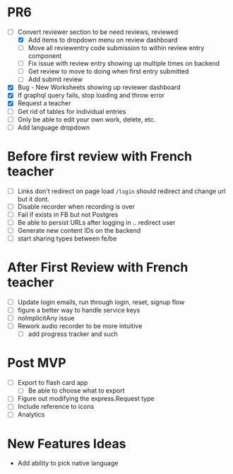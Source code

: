 # PR6

- [ ] Convert reviewer section to be need reviews, reviewed
    - [x] Add items to dropdown menu on review dashboard
    - [ ] Move all reviewentry code submission to within review entry component
    - [ ] Fix issue with review entry showing up multiple times on backend
    - [ ] Get review to move to doing when first entry submitted
    - [ ] Add submit review
- [x] Bug - New Worksheets showing up reviewer dashboard
- [x] If graphql query fails, stop loading and throw error
- [x] Request a teacher
- [ ] Get rid of tables for individual entries
- [ ] Only be able to edit your own work, delete, etc.
- [ ] Add language dropdown

# Before first review with French teacher
- [ ] Links don't redirect on page load `/login` should redirect and change url but it dont.
- [ ] Disable recorder when recording is over
- [ ] Fail if exists in FB but not Postgres
- [ ] Be able to persist URLs after logging in .. redirect user
- [ ] Generate new content IDs on the backend
- [ ] start sharing types between fe/be
 # After First Review with French teacher

- [ ] Update login emails, run through login, reset, signup flow
- [ ] figure a better way to handle service keys
- [ ] noImplicitAny issue
- [ ] Rework audio recorder to be more intuitive
    - [ ] add progress tracker and such
# Post MVP
- [ ] Export to flash card app
    - [ ] Be able to choose what to export
- [ ] Figure out modifying the express.Request type
- [ ] Include reference to icons
- [ ] Analytics
# New Features Ideas

- Add ability to pick native language
